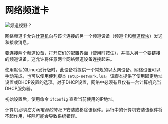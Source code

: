 # 网络频道卡
![频道视野？](item:oc2r:network_tunnel_card)

网络频道卡允许[计算机](../block/computer.md)向与该卡连接的另一个频道设备（频道卡和[频道模块](network_tunnel_module.md)）发送和接收消息。

要连接两个频道设备，打开它们的配置界面（使用时按住），并插入另一个要链接的频道设备。这允许将任意两个网络频道设备连接起来。

使用默认的Linux发行版时，此设备将提供一个常规的以太网设备。网络设置可以手动完成，也可以使用便利脚本 `setup-network.lua`。该脚本提供了使用固定地址设置或DHCP设置的选项。对于DHCP设置，网络中必须有且仅有一台计算机充当DHCP服务器。

初始设置后，使用命令 `ifconfig` 查看当前使用的IP地址。

计算机*必须在关闭电源的情况下*安装或移除该组件。运行中的计算机安装该组件将不起作用，移除可能会导致系统错误。
